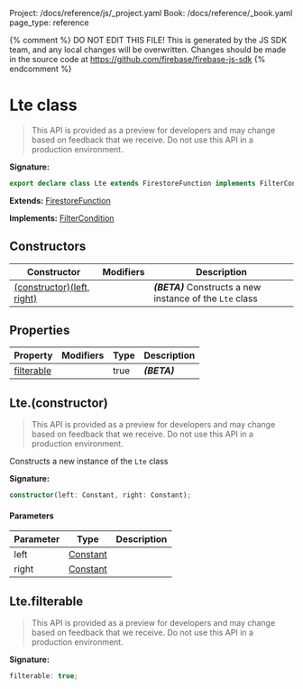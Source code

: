 Project: /docs/reference/js/_project.yaml
Book: /docs/reference/_book.yaml
page_type: reference

{% comment %}
DO NOT EDIT THIS FILE!
This is generated by the JS SDK team, and any local changes will be
overwritten. Changes should be made in the source code at
https://github.com/firebase/firebase-js-sdk
{% endcomment %}

# Lte class
> This API is provided as a preview for developers and may change based on feedback that we receive. Do not use this API in a production environment.
> 


<b>Signature:</b>

```typescript
export declare class Lte extends FirestoreFunction implements FilterCondition 
```
<b>Extends:</b> [FirestoreFunction](./firestore_lite.firestorefunction.md#firestorefunction_class)

<b>Implements:</b> [FilterCondition](./firestore_lite.filtercondition.md#filtercondition_interface)

## Constructors

|  Constructor | Modifiers | Description |
|  --- | --- | --- |
|  [(constructor)(left, right)](./firestore_lite.lte.md#lteconstructor) |  | <b><i>(BETA)</i></b> Constructs a new instance of the <code>Lte</code> class |

## Properties

|  Property | Modifiers | Type | Description |
|  --- | --- | --- | --- |
|  [filterable](./firestore_lite.lte.md#ltefilterable) |  | true | <b><i>(BETA)</i></b> |

## Lte.(constructor)

> This API is provided as a preview for developers and may change based on feedback that we receive. Do not use this API in a production environment.
> 

Constructs a new instance of the `Lte` class

<b>Signature:</b>

```typescript
constructor(left: Constant, right: Constant);
```

#### Parameters

|  Parameter | Type | Description |
|  --- | --- | --- |
|  left | [Constant](./firestore_lite.constant.md#constant_class) |  |
|  right | [Constant](./firestore_lite.constant.md#constant_class) |  |

## Lte.filterable

> This API is provided as a preview for developers and may change based on feedback that we receive. Do not use this API in a production environment.
> 

<b>Signature:</b>

```typescript
filterable: true;
```
